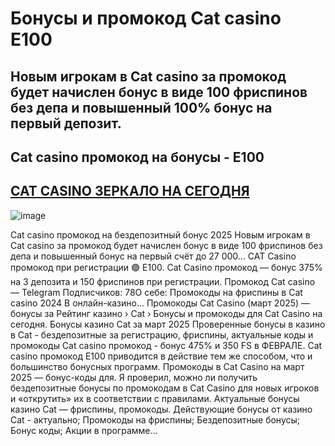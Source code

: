 # Бонусы и промокод Cat casino E100
## Новым игрокам в Cat casino за промокод будет начислен бонус в виде 100 фриспинов без депа и повышенный 100% бонус на первый депозит.
## Cat casino промокод на бонусы - E100
## [CAT CASINO ЗЕРКАЛО НА СЕГОДНЯ](https://linkcasino.ru/cat_e100)

![image](https://github.com/user-attachments/assets/7e4bcc36-5944-48f9-bc6a-f7e25b4eba8a)


Cat casino промокод на бездепозитный бонус 2025
Новым игрокам в Cat casino за промокод будет начислен бонус в виде 100 фриспинов без депа и повышенный бонус на первый счёт до 27 000...
CAT Casino промокод при регистрации 🟣 E100.
Cat Casino промокод — бонус 375% на 3 депозита и 150 фриспинов при регистрации.
Промокод Cat casino — Telegram
Подписчиков: 78О себе: Промокоды на фриспины в Cat casino 2024 В онлайн-казино...
Промокоды Cat Casino (март 2025) — бонусы за
Рейтинг казино › Cat › Бонусы и промокоды для Cat Casino на сегодня.
Бонусы казино Cat за март 2025
Проверенные бонусы в казино в Cat - бездепозитные за регистрацию, фриспины, актуальные коды и промокоды
Cat casino промокод - бонус 475% и 350 FS в ФЕВРАЛЕ.
Cat casino промокод E100 приводится в действие тем же способом, что и большинство бонусных программ.
Промокоды в Cat Casino на март 2025 — бонус-коды для.
Я проверил, можно ли получить бездепозитные бонусы по промокодам в Cat Casino для новых игроков и «открутить» их в соответствии с правилами.
Актуальные бонусы казино Cat — фриспины, промокоды.
Действующие бонусы от казино Cat - актуально; Промокоды на фриспины; Бездепозитные бонусы; Бонус коды; Акции в программе...
